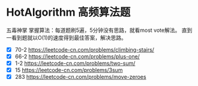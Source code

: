 # HotAlgorithm 高频算法题
五毒神掌 掌握算法：每道题刷5遍，5分钟没有思路，就看most vote解法。 直到一看到题就以O(1)的速度得到最佳答案，解决思路。
- [x] 70-2 https://leetcode-cn.com/problems/climbing-stairs/
- [x] 66-2 https://leetcode-cn.com/problems/plus-one/
- [x] 1-2  https://leetcode-cn.com/problems/two-sum/ 
- [x] 15 https://leetcode-cn.com/problems/3sum
- [x] 283 https://leetcode-cn.com/problems/move-zeroes
